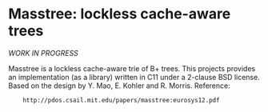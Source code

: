 # Masstree: lockless cache-aware trees

*WORK IN PROGRESS*

Masstree is a lockless cache-aware trie of B+ trees.  This projects provides
an implementation (as a library) written in C11 under a 2-clause BSD license.
Based on the design by Y. Mao, E. Kohler and R. Morris.  Reference:

        http://pdos.csail.mit.edu/papers/masstree:eurosys12.pdf
